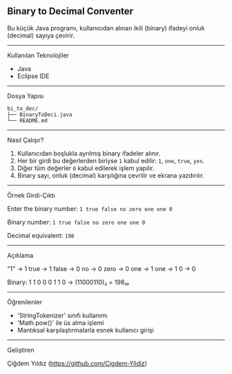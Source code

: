 Binary to Decimal Conventer
---------------------------

Bu küçük Java programı, kullanıcıdan alınan ikili (binary) ifadeyi onluk (decimal) sayıya çevirir. 
***********************

Kullanılan Teknolojiler

- Java
- Eclipse IDE
************

Dosya Yapısı

```
bi_to_dec/
├── BinaryToDeci.java
└── README.md
```
**************

Nasıl Çalışır?

1. Kullanıcıdan boşlukla ayrılmış binary ifadeler alınır.
2. Her bir girdi bu değerlerden biriyse `1` kabul edilir: `1`, `one`, `true`, `yes`.
3. Diğer tüm değerler `0` kabul edilerek işlem yapılır.
4. Binary sayı, onluk (decimal) karşılığına çevrilir ve ekrana yazdırılır.
*****************

Örnek Girdi-Çıktı

Enter the binary number: `1 true false no zero one one 0`

Binary number: `1 true false no zero one one 0`

Decimal equivalent: `198`
********

Açıklama

"1" -> 1
true -> 1
false -> 0
no -> 0
zero -> 0
one -> 1
one -> 1
0 -> 0

Binary: 1 1 0 0 0 1 1 0 → (11000110)₂ = 198₁₀
************

Öğrenilenler

- 'StringTokenizer' sınıfı kullanımı
- 'Math.pow()' ile üs alma işlemi
- Mantıksal karşılaştırmalarla esnek kullanıcı girişi
**********

Geliştiren

Çiğdem Yıldız (https://github.com/Cigdem-Yildiz)
